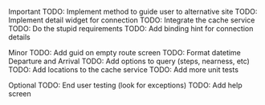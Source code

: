 
Important
TODO: Implement method to guide user to alternative site
TODO: Implement detail widget for connection
TODO: Integrate the cache service
TODO: Do the stupid requirements
TODO: Add binding hint for connection details

Minor
TODO: Add guid on empty route screen
TODO: Format datetime Departure and Arrival
TODO: Add options to query (steps, nearness, etc)
TODO: Add locations to the cache service
TODO: Add more unit tests

Optional
TODO: End user testing (look for exceptions)
TODO: Add help screen
